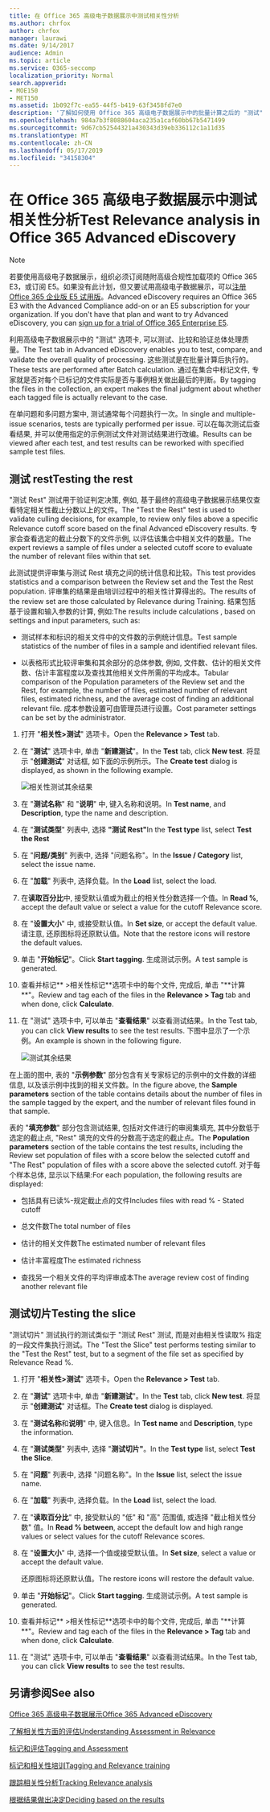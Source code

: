 ```yaml
---
title: 在 Office 365 高级电子数据展示中测试相关性分析
ms.author: chrfox
author: chrfox
manager: laurawi
ms.date: 9/14/2017
audience: Admin
ms.topic: article
ms.service: O365-seccomp
localization_priority: Normal
search.appverid:
- MOE150
- MET150
ms.assetid: 1b092f7c-ea55-44f5-b419-63f3458fd7e0
description: '了解如何使用 Office 365 高级电子数据展示中的批量计算之后的 "测试" 选项卡来测试、比较和验证总体处理质量。  '
ms.openlocfilehash: 984a7b3f8088604aca235a1caf60bb67b5471499
ms.sourcegitcommit: 9d67cb52544321a430343d39eb336112c1a11d35
ms.translationtype: MT
ms.contentlocale: zh-CN
ms.lasthandoff: 05/17/2019
ms.locfileid: "34158304"
---
```

# <a name="test-relevance-analysis-in-office-365-advanced-ediscovery"></a><span data-ttu-id="206f2-103">在 Office 365 高级电子数据展示中测试相关性分析</span><span class="sxs-lookup"><span data-stu-id="206f2-103">Test Relevance analysis in Office 365 Advanced eDiscovery</span></span>

> [!NOTE]
> <span data-ttu-id="206f2-p101">若要使用高级电子数据展示，组织必须订阅随附高级合规性加载项的 Office 365 E3，或订阅 E5。如果没有此计划，但又要试用高级电子数据展示，可以[注册 Office 365 企业版 E5 试用版](https://go.microsoft.com/fwlink/p/?LinkID=698279)。</span><span class="sxs-lookup"><span data-stu-id="206f2-p101">Advanced eDiscovery requires an Office 365 E3 with the Advanced Compliance add-on or an E5 subscription for your organization. If you don't have that plan and want to try Advanced eDiscovery, you can [sign up for a trial of Office 365 Enterprise E5](https://go.microsoft.com/fwlink/p/?LinkID=698279).</span></span> 
  
<span data-ttu-id="206f2-106">利用高级电子数据展示中的 "测试" 选项卡, 可以测试、比较和验证总体处理质量。</span><span class="sxs-lookup"><span data-stu-id="206f2-106">The Test tab in Advanced eDiscovery enables you to test, compare, and validate the overall quality of processing.</span></span> <span data-ttu-id="206f2-107">这些测试是在批量计算后执行的。</span><span class="sxs-lookup"><span data-stu-id="206f2-107">These tests are performed after Batch calculation.</span></span> <span data-ttu-id="206f2-108">通过在集合中标记文件, 专家就是否对每个已标记的文件实际是否与事例相关做出最后的判断。</span><span class="sxs-lookup"><span data-stu-id="206f2-108">By tagging the files in the collection, an expert makes the final judgment about whether each tagged file is actually relevant to the case.</span></span> 
  
<span data-ttu-id="206f2-109">在单问题和多问题方案中, 测试通常每个问题执行一次。</span><span class="sxs-lookup"><span data-stu-id="206f2-109">In single and multiple-issue scenarios, tests are typically performed per issue.</span></span> <span data-ttu-id="206f2-110">可以在每次测试后查看结果, 并可以使用指定的示例测试文件对测试结果进行改编。</span><span class="sxs-lookup"><span data-stu-id="206f2-110">Results can be viewed after each test, and test results can be reworked with specified sample test files.</span></span>
  
## <a name="testing-the-rest"></a><span data-ttu-id="206f2-111">测试 rest</span><span class="sxs-lookup"><span data-stu-id="206f2-111">Testing the rest</span></span>

<span data-ttu-id="206f2-112">"测试 Rest" 测试用于验证判定决策, 例如, 基于最终的高级电子数据展示结果仅查看特定相关性截止分数以上的文件。</span><span class="sxs-lookup"><span data-stu-id="206f2-112">The "Test the Rest" test is used to validate culling decisions, for example, to review only files above a specific Relevance cutoff score based on the final Advanced eDiscovery results.</span></span> <span data-ttu-id="206f2-113">专家会查看选定的截止分数下的文件示例, 以评估该集合中相关文件的数量。</span><span class="sxs-lookup"><span data-stu-id="206f2-113">The expert reviews a sample of files under a selected cutoff score to evaluate the number of relevant files within that set.</span></span>
  
<span data-ttu-id="206f2-114">此测试提供评审集与测试 Rest 填充之间的统计信息和比较。</span><span class="sxs-lookup"><span data-stu-id="206f2-114">This test provides statistics and a comparison between the Review set and the Test the Rest population.</span></span> <span data-ttu-id="206f2-115">评审集的结果是由培训过程中的相关性计算得出的。</span><span class="sxs-lookup"><span data-stu-id="206f2-115">The results of the review set are those calculated by Relevance during Training.</span></span> <span data-ttu-id="206f2-116">结果包括基于设置和输入参数的计算, 例如:</span><span class="sxs-lookup"><span data-stu-id="206f2-116">The results include calculations , based on settings and input parameters, such as:</span></span>
  
- <span data-ttu-id="206f2-117">测试样本和标识的相关文件中的文件数的示例统计信息。</span><span class="sxs-lookup"><span data-stu-id="206f2-117">Test sample statistics of the number of files in a sample and identified relevant files.</span></span> 
    
- <span data-ttu-id="206f2-118">以表格形式比较评审集和其余部分的总体参数, 例如, 文件数、估计的相关文件数、估计丰富程度以及查找其他相关文件所需的平均成本。</span><span class="sxs-lookup"><span data-stu-id="206f2-118">Tabular comparison of the Population parameters of the Review set and the Rest, for example, the number of files, estimated number of relevant files, estimated richness, and the average cost of finding an additional relevant file.</span></span> <span data-ttu-id="206f2-119">成本参数设置可由管理员进行设置。</span><span class="sxs-lookup"><span data-stu-id="206f2-119">Cost parameter settings can be set by the administrator.</span></span>
    
1. <span data-ttu-id="206f2-120">打开 "**相关性\>测试**" 选项卡。</span><span class="sxs-lookup"><span data-stu-id="206f2-120">Open the **Relevance \> Test** tab.</span></span> 
    
2. <span data-ttu-id="206f2-121">在 "**测试**" 选项卡中, 单击 "**新建测试**"。</span><span class="sxs-lookup"><span data-stu-id="206f2-121">In the **Test** tab, click **New test**.</span></span> <span data-ttu-id="206f2-122">将显示 "**创建测试**" 对话框, 如下面的示例所示。</span><span class="sxs-lookup"><span data-stu-id="206f2-122">The **Create test** dialog is displayed, as shown in the following example.</span></span> 
    
    ![相关性测试其余结果](media/46e6898a-f929-4fd0-88d9-6f91d04b6ce2.png)
  
3. <span data-ttu-id="206f2-124">在 "**测试名称**" 和 "**说明**" 中, 键入名称和说明。</span><span class="sxs-lookup"><span data-stu-id="206f2-124">In **Test name**, and **Description**, type the name and description.</span></span>
    
4. <span data-ttu-id="206f2-125">在 "**测试类型**" 列表中, 选择 **"测试 Rest"**</span><span class="sxs-lookup"><span data-stu-id="206f2-125">In the **Test type** list, select **Test the Rest**</span></span>
    
5. <span data-ttu-id="206f2-126">在 "**问题/类别**" 列表中, 选择 "问题名称"。</span><span class="sxs-lookup"><span data-stu-id="206f2-126">In the **Issue / Category** list, select the issue name.</span></span> 
    
6. <span data-ttu-id="206f2-127">在 "**加载**" 列表中, 选择负载。</span><span class="sxs-lookup"><span data-stu-id="206f2-127">In the **Load** list, select the load.</span></span> 
    
7. <span data-ttu-id="206f2-128">在**读取百分比**中, 接受默认值或为截止的相关性分数选择一个值。</span><span class="sxs-lookup"><span data-stu-id="206f2-128">In **Read %**, accept the default value or select a value for the cutoff Relevance score.</span></span> 
    
8. <span data-ttu-id="206f2-129">在 "**设置大小**" 中, 或接受默认值。</span><span class="sxs-lookup"><span data-stu-id="206f2-129">In **Set size**, or accept the default value.</span></span> <span data-ttu-id="206f2-130">请注意, 还原图标将还原默认值。</span><span class="sxs-lookup"><span data-stu-id="206f2-130">Note that the restore icons will restore the default values.</span></span>
    
9. <span data-ttu-id="206f2-131">单击 "**开始标记**"。</span><span class="sxs-lookup"><span data-stu-id="206f2-131">Click **Start tagging**.</span></span> <span data-ttu-id="206f2-132">生成测试示例。</span><span class="sxs-lookup"><span data-stu-id="206f2-132">A test sample is generated.</span></span>
    
10. <span data-ttu-id="206f2-133">查看并标记\*\* \>相关性标记**选项卡中的每个文件, 完成后, 单击 "**计算\*\*"。</span><span class="sxs-lookup"><span data-stu-id="206f2-133">Review and tag each of the files in the **Relevance \> Tag** tab and when done, click **Calculate**.</span></span>
    
11. <span data-ttu-id="206f2-134">在 "测试" 选项卡中, 可以单击 "**查看结果**" 以查看测试结果。</span><span class="sxs-lookup"><span data-stu-id="206f2-134">In the Test tab, you can click **View results** to see the test results.</span></span> <span data-ttu-id="206f2-135">下图中显示了一个示例。</span><span class="sxs-lookup"><span data-stu-id="206f2-135">An example is shown in the following figure.</span></span> 
    
    ![测试其余结果](media/b95744a9-047d-4c29-992d-04fa7e58e58a.png)
  
<span data-ttu-id="206f2-137">在上面的图中, 表的 "**示例参数**" 部分包含有关专家标记的示例中的文件数的详细信息, 以及该示例中找到的相关文件数。</span><span class="sxs-lookup"><span data-stu-id="206f2-137">In the figure above, the **Sample parameters** section of the table contains details about the number of files in the sample tagged by the expert, and the number of relevant files found in that sample.</span></span> 
  
<span data-ttu-id="206f2-138">表的 "**填充参数**" 部分包含测试结果, 包括对文件进行的审阅集填充, 其中分数低于选定的截止点, "Rest" 填充的文件的分数高于选定的截止点。</span><span class="sxs-lookup"><span data-stu-id="206f2-138">The **Population parameters** section of the table contains the test results, including the Review set population of files with a score below the selected cutoff and "The Rest" population of files with a score above the selected cutoff.</span></span> <span data-ttu-id="206f2-139">对于每个样本总体, 显示以下结果:</span><span class="sxs-lookup"><span data-stu-id="206f2-139">For each population, the following results are displayed:</span></span> 
  
- <span data-ttu-id="206f2-140">包括具有已读%-规定截止点的文件</span><span class="sxs-lookup"><span data-stu-id="206f2-140">Includes files with read % - Stated cutoff</span></span>
    
- <span data-ttu-id="206f2-141">总文件数</span><span class="sxs-lookup"><span data-stu-id="206f2-141">The total number of files</span></span> 
    
- <span data-ttu-id="206f2-142">估计的相关文件数</span><span class="sxs-lookup"><span data-stu-id="206f2-142">The estimated number of relevant files</span></span> 
    
- <span data-ttu-id="206f2-143">估计丰富程度</span><span class="sxs-lookup"><span data-stu-id="206f2-143">The estimated richness</span></span> 
    
- <span data-ttu-id="206f2-144">查找另一个相关文件的平均评审成本</span><span class="sxs-lookup"><span data-stu-id="206f2-144">The average review cost of finding another relevant file</span></span>
    
## <a name="testing-the-slice"></a><span data-ttu-id="206f2-145">测试切片</span><span class="sxs-lookup"><span data-stu-id="206f2-145">Testing the slice</span></span>

<span data-ttu-id="206f2-146">"测试切片" 测试执行的测试类似于 "测试 Rest" 测试, 而是对由相关性读取% 指定的一段文件集执行测试。</span><span class="sxs-lookup"><span data-stu-id="206f2-146">The "Test the Slice" test performs testing similar to the "Test the Rest" test, but to a segment of the file set as specified by Relevance Read %.</span></span>
  
1. <span data-ttu-id="206f2-147">打开 "**相关性\>测试**" 选项卡。</span><span class="sxs-lookup"><span data-stu-id="206f2-147">Open the **Relevance \> Test** tab.</span></span> 
    
2. <span data-ttu-id="206f2-148">在 "**测试**" 选项卡中, 单击 "**新建测试**"。</span><span class="sxs-lookup"><span data-stu-id="206f2-148">In the **Test** tab, click **New test**.</span></span> <span data-ttu-id="206f2-149">将显示 "**创建测试**" 对话框。</span><span class="sxs-lookup"><span data-stu-id="206f2-149">The **Create test** dialog is displayed.</span></span> 
    
3. <span data-ttu-id="206f2-150">在 "**测试名称**和**说明**" 中, 键入信息。</span><span class="sxs-lookup"><span data-stu-id="206f2-150">In **Test name** and **Description**, type the information.</span></span>
    
4. <span data-ttu-id="206f2-151">在 "**测试类型**" 列表中, 选择 "**测试切片"**。</span><span class="sxs-lookup"><span data-stu-id="206f2-151">In the **Test type** list, select **Test the Slice**.</span></span>
    
5. <span data-ttu-id="206f2-152">在 "**问题**" 列表中, 选择 "问题名称"。</span><span class="sxs-lookup"><span data-stu-id="206f2-152">In the **Issue** list, select the issue name.</span></span> 
    
6. <span data-ttu-id="206f2-153">在 "**加载**" 列表中, 选择负载。</span><span class="sxs-lookup"><span data-stu-id="206f2-153">In the **Load** list, select the load.</span></span> 
    
7. <span data-ttu-id="206f2-154">在 "**读取百分比**" 中, 接受默认的 "低" 和 "高" 范围值, 或选择 "截止相关性分数" 值。</span><span class="sxs-lookup"><span data-stu-id="206f2-154">In **Read % between**, accept the default low and high range values or select values for the cutoff Relevance scores.</span></span> 
    
8. <span data-ttu-id="206f2-155">在 "**设置大小**" 中, 选择一个值或接受默认值。</span><span class="sxs-lookup"><span data-stu-id="206f2-155">In **Set size**, select a value or accept the default value.</span></span>
    
    <span data-ttu-id="206f2-156">还原图标将还原默认值。</span><span class="sxs-lookup"><span data-stu-id="206f2-156">The restore icons will restore the default value.</span></span>
    
9. <span data-ttu-id="206f2-157">单击 "**开始标记**"。</span><span class="sxs-lookup"><span data-stu-id="206f2-157">Click **Start tagging**.</span></span> <span data-ttu-id="206f2-158">生成测试示例。</span><span class="sxs-lookup"><span data-stu-id="206f2-158">A test sample is generated.</span></span>
    
10. <span data-ttu-id="206f2-159">查看并标记\*\* \>相关性标记**选项卡中的每个文件, 完成后, 单击 "**计算\*\*"。</span><span class="sxs-lookup"><span data-stu-id="206f2-159">Review and tag each of the files in the **Relevance \> Tag** tab and when done, click **Calculate**.</span></span> 
    
11. <span data-ttu-id="206f2-160">在 "测试" 选项卡中, 可以单击 "**查看结果**" 以查看测试结果。</span><span class="sxs-lookup"><span data-stu-id="206f2-160">In the Test tab, you can click **View results** to see the test results.</span></span> 
    
## <a name="see-also"></a><span data-ttu-id="206f2-161">另请参阅</span><span class="sxs-lookup"><span data-stu-id="206f2-161">See also</span></span>

[<span data-ttu-id="206f2-162">Office 365 高级电子数据展示</span><span class="sxs-lookup"><span data-stu-id="206f2-162">Office 365 Advanced eDiscovery</span></span>](office-365-advanced-ediscovery.md)
  
[<span data-ttu-id="206f2-163">了解相关性方面的评估</span><span class="sxs-lookup"><span data-stu-id="206f2-163">Understanding Assessment in Relevance</span></span>](assessment-in-relevance-in-advanced-ediscovery.md)
  
[<span data-ttu-id="206f2-164">标记和评估</span><span class="sxs-lookup"><span data-stu-id="206f2-164">Tagging and Assessment</span></span>](tagging-and-assessment-in-advanced-ediscovery.md)
  
[<span data-ttu-id="206f2-165">标记和相关性培训</span><span class="sxs-lookup"><span data-stu-id="206f2-165">Tagging and Relevance training</span></span>](tagging-and-relevance-training-in-advanced-ediscovery.md)
  
[<span data-ttu-id="206f2-166">跟踪相关性分析</span><span class="sxs-lookup"><span data-stu-id="206f2-166">Tracking Relevance analysis</span></span>](track-relevance-analysis-in-advanced-ediscovery.md)
  
[<span data-ttu-id="206f2-167">根据结果做出决定</span><span class="sxs-lookup"><span data-stu-id="206f2-167">Deciding based on the results</span></span>](decision-based-on-the-results-in-advanced-ediscovery.md)

